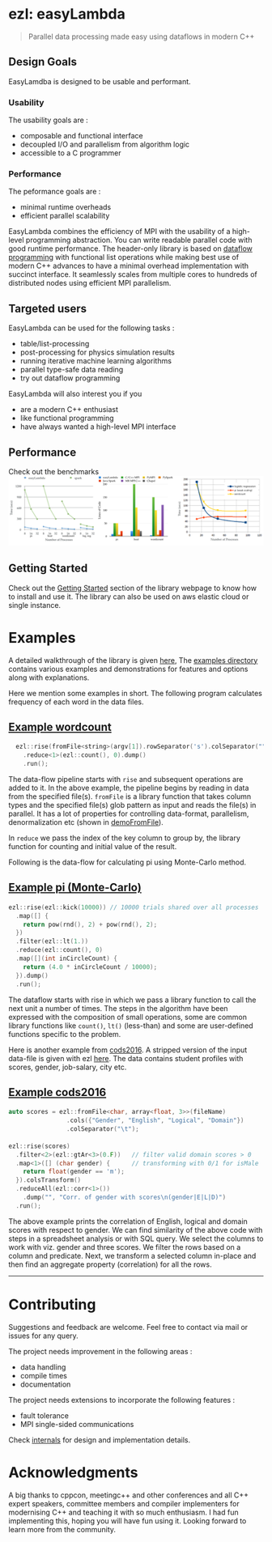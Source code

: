 # ezl: easyLambda
> Parallel data processing made easy using dataflows in modern C++

## Design Goals
EasyLamdba is designed to be usable and performant. 

### Usability 
The usability goals are :

+ composable and functional interface
+ decoupled I/O and parallelism from algorithm logic
+ accessible to a C programmer

### Performance
The peformance goals are : 

+ minimal runtime overheads
+ efficient parallel scalability

EasyLambda combines the efficiency of MPI with the usability of a high-level
programming abstraction. You can write readable parallel code with good runtime
performance. The header-only library is based on [dataflow programming](https://en.wikipedia.org/wiki/Dataflow_programming) 
with functional list operations while making best use of modern C++ advances to have a minimal
overhead implementation with succinct interface. It seamlessly scales from
multiple cores to hundreds of distributed nodes using efficient MPI
parallelism.

## Targeted users

EasyLambda can be used for the following tasks :
+ table/list-processing
+ post-processing for physics simulation results
+ running iterative machine learning algorithms
+ parallel type-safe data reading
+ try out dataflow programming

EasyLambda will also interest you if you 
+ are a modern C++ enthusiast
+ like functional programming
+ have always wanted a high-level MPI interface


## Performance

Check out the benchmarks 
[![benchmarks](doc/benchmarks.png)](https://haptork.github.io/easyLambda/docs/benchmarks/)


## Getting Started

Check out the 
[Getting Started](https://haptork.github.io/easyLambda/docs/quick-start-guide/)
section of the library webpage to know how to install and use it. The library
can also be used on aws elastic cloud or single instance. 



# Examples

A detailed walkthrough of the library is given [here](https://haptork.github.io/easyLambda/docs/hello-world/),
The [examples directory](examples) contains various examples and demonstrations
for features and options along with explanations.

Here we mention some examples in short.
The following program calculates frequency of each word in the data files.

## [Example wordcount](examples/wordcount.cpp)
```cpp
  ezl::rise(fromFile<string>(argv[1]).rowSeparator('s').colSeparator(""))
    .reduce<1>(ezl::count(), 0).dump()
    .run();
```

The data-flow pipeline starts with `rise` and subsequent operations are added to it.
In the above example, the pipeline begins by reading in data from the specified 
file(s). `fromFile` is a library function that takes column types and the specified 
file(s) glob pattern as input and reads the file(s) in parallel. It has a lot of
properties for controlling data-format, parallelism, denormalization etc
(shown in [demoFromFile](examples/demoFromFile.cpp)).

In `reduce` we pass the index of the key column to group by, the library function
for counting and initial value of the result.

Following is the data-flow for calculating pi using Monte-Carlo method.

## [Example pi (Monte-Carlo)](examples/pi.cpp)
```cpp
ezl::rise(ezl::kick(10000)) // 10000 trials shared over all processes
  .map([] { 
    return pow(rnd(), 2) + pow(rnd(), 2);
  })
  .filter(ezl::lt(1.))
  .reduce(ezl::count(), 0)
  .map([](int inCircleCount) { 
    return (4.0 * inCircleCount / 10000); 
  }).dump()
  .run();
```

The dataflow starts with rise in which we pass a library function to call the
next unit a number of times. The steps in the algorithm have been expressed
with the composition of small operations, some are common library functions
like `count()`, `lt()` (less-than) and some are user-defined functions specific
to the problem.

Here is another example from
[cods2016](http://ikdd.acm.org/Site/CoDS2016/datachallenge.html). A stripped
version of the input data-file is given with ezl
[here](data/datachallenge_cods2016/train.csv). The data contains student
profiles with scores, gender, job-salary, city etc.

## [Example cods2016](examples/cods2016.cpp)
```cpp
auto scores = ezl::fromFile<char, array<float, 3>>(fileName)
                .cols({"Gender", "English", "Logical", "Domain"})
                .colSeparator("\t");

ezl::rise(scores)
  .filter<2>(ezl::gtAr<3>(0.F))   // filter valid domain scores > 0
  .map<1>([] (char gender) {      // transforming with 0/1 for isMale
    return float(gender == 'm');
  }).colsTransform()
  .reduceAll(ezl::corr<1>())
    .dump("", "Corr. of gender with scores\n(gender|E|L|D)")
  .run();
```

The above example prints the correlation of English, logical and domain scores
with respect to gender. We can find similarity of the above code with steps in
a spreadsheet analysis or with SQL query. We select the columns to work with
viz. gender and three scores. We filter the rows based on a column and predicate.
Next, we transform a selected column in-place and then find an aggregate property
(correlation) for all the rows.

----

# Contributing

Suggestions and feedback are welcome. Feel free to contact via mail or issues
for any query.

The project needs improvement in the following areas : 

+ data handling
+ compile times
+ documentation

The project needs extensions to incorporate the following features : 

+ fault tolerance
+ MPI single-sided communications 


Check [internals](https://haptork.github.io/easyLambda/docs/internals)
for design and implementation details.


# Acknowledgments

A big thanks to cppcon, meetingc++ and other conferences and all C++ expert
speakers, committee members and compiler implementers for modernising C++ and
teaching it with so much enthusiasm. I had fun implementing this, hoping you
will have fun using it. Looking forward to learn more from the community.

